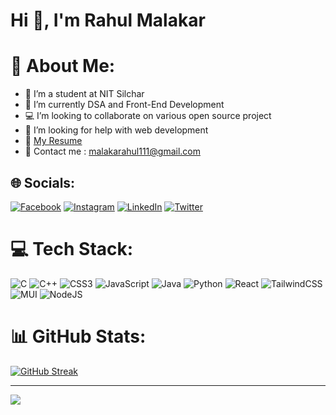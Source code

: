 
<h1 >Hi 👋, I'm Rahul Malakar</h1>

# 💫 About Me:
- 🔭 I’m a student at NIT Silchar
- 🌱 I’m currently DSA and Front-End Development
- 💻 I’m looking to collaborate on various open source project
- 🤝 I’m looking for help with web development
- 📃 [My Resume](https://drive.google.com/file/d/1H-7JJUvOpsTqnbf6BaQhGKmZPBuF-gAO/view?usp=drive_link)
- 📧 Contact me :  malakarahul111@gmail.com


## 🌐 Socials:
[![Facebook](https://img.shields.io/badge/Facebook-%231877F2.svg?logo=Facebook&logoColor=white)](https://www.facebook.com/profile.php?id=100076306022881) 
[![Instagram](https://img.shields.io/badge/Instagram-%23E4405F.svg?logo=Instagram&logoColor=white)](https://www.instagram.com/rahul._.malakar/)
[![LinkedIn](https://img.shields.io/badge/LinkedIn-%230077B5.svg?logo=linkedin&logoColor=white)](https://www.linkedin.com/in/rahulmalakar42/)
[![Twitter](https://img.shields.io/badge/Twitter-%231DA1F2.svg?logo=Twitter&logoColor=white)](https://twitter.com/malakarahul111) 

# 💻 Tech Stack:
![C](https://img.shields.io/badge/c-%2300599C.svg?style=for-the-badge&logo=c&logoColor=white) ![C++](https://img.shields.io/badge/c++-%2300599C.svg?style=for-the-badge&logo=c%2B%2B&logoColor=white) ![CSS3](https://img.shields.io/badge/css3-%231572B6.svg?style=for-the-badge&logo=css3&logoColor=white) ![JavaScript](https://img.shields.io/badge/javascript-%23323330.svg?style=for-the-badge&logo=javascript&logoColor=%23F7DF1E) ![Java](https://img.shields.io/badge/java-%23ED8B00.svg?style=for-the-badge&logo=java&logoColor=white) ![Python](https://img.shields.io/badge/python-3670A0?style=for-the-badge&logo=python&logoColor=ffdd54) ![React](https://img.shields.io/badge/react-%2320232a.svg?style=for-the-badge&logo=react&logoColor=%2361DAFB) ![TailwindCSS](https://img.shields.io/badge/tailwindcss-%2338B2AC.svg?style=for-the-badge&logo=tailwind-css&logoColor=white) ![MUI](https://img.shields.io/badge/MUI-%230081CB.svg?style=for-the-badge&logo=material-ui&logoColor=white) ![NodeJS](https://img.shields.io/badge/node.js-6DA55F?style=for-the-badge&logo=node.js&logoColor=white) 

# 📊 GitHub Stats:
[![GitHub Streak](https://github-readme-streak-stats.herokuapp.com?user=rahulmalakar42&theme=ocean-gradient&card_width=400)](https://git.io/streak-stats)

---
[![](https://visitcount.itsvg.in/api?id=rahulmalakar42&icon=8&color=5)](https://visitcount.itsvg.in)






